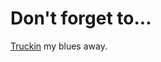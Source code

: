 # Don't forget to...
<a href="https://en.wikipedia.org/wiki/Keep_on_Truckin%27_(comics)">Truckin</a> my blues away.

